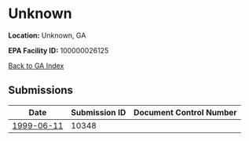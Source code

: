 # Unknown

**Location:** Unknown, GA

**EPA Facility ID:** 100000026125

[Back to GA Index](../../index.md)

## Submissions

| Date | Submission ID | Document Control Number |
|------|--------------|-------------------------|
| [1999-06-11](submissions/10348.md) | 10348 |  |
